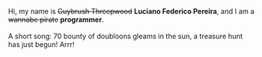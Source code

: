 Hi, my name is ~~Guybrush Threepwood~~ **Luciano Federico Pereira**, and I am a ~~wannabe pirate~~ **programmer**.<br><br>A short song: 70 bounty of doubloons gleams in the sun, a treasure hunt has just begun! Arrr!
